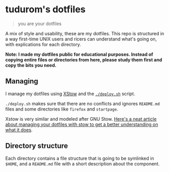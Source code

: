 tudurom's dotfiles
==================

> you are your dotfiles

A mix of style and usability, these are my dotfiles. This repo is structured in a way first-time UNIX users and ricers can understand what's going on, with explications for each directory.

**Note: I made my dotfiles public for educational purposes. Instead of
copying entire files or directories from here, please study them first and
copy the bits you need.**

Managing
--------

I manage my dotfiles using [XStow][xstow] and the [`./deploy.sh`][deploy] script.

`./deploy.sh` makes sure that there are no conflicts and ignores `README.md`
files and some directories like `firefox` and `startpage`.

Xstow is very similar and modeled after GNU Stow. [Here's a neat article about managing your dotfiles with stow to get a better understanding on what it does][xero-stow].

[xstow]: http://xstow.sourceforge.net/
[deploy]: https://github.com/tudurom/dotfiles/blob/master/deploy.sh
[xero-stow]: http://blog.xero.nu/managing_dotfiles_with_gnu_stow

Directory structure
-------------------

Each directory contains a file structure that is going to be symlinked in
`$HOME`, and a `README.md` file with a short description about the
component.
